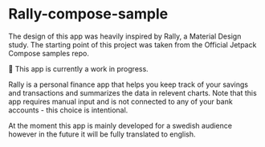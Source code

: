 # Rally-compose-sample
The design of this app was heavily inspired by Rally, a Material Design study. The starting point of this project was taken from the Official Jetpack Compose samples repo.

🚧 This app is currently a work in progress.

Rally is a personal finance app that helps you keep track of your savings and transactions and summarizes the data in relevent charts. Note that this app requires manual input and is not connected to any of your bank accounts - this choice is intentional.

At the moment this app is mainly developed for a swedish audience however in the future it will be fully translated to english.
